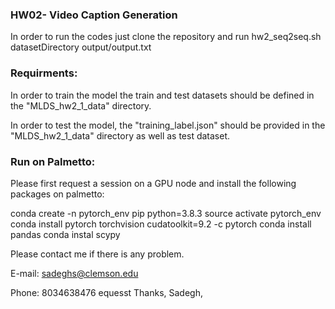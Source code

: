 ### HW02- Video Caption Generation

In order to run the codes just clone the repository and run 
    hw2_seq2seq.sh datasetDirectory output/output.txt

### Requirments:
In order to train the model the train and test datasets should be defined in the "MLDS_hw2_1_data" directory.

In order to test the model, the "training_label.json" should be provided in the "MLDS_hw2_1_data" directory as well as test dataset. 

### Run on Palmetto:
Please first request a session on a GPU node and install the following packages on palmetto:

conda create -n pytorch_env pip python=3.8.3
source activate pytorch_env
conda install pytorch torchvision cudatoolkit=9.2 -c pytorch
conda install pandas
conda instal scypy

Please contact me if there is any problem. 

E-mail: sadeghs@clemson.edu 

Phone: 8034638476
equesst 
Thanks,
Sadegh,
